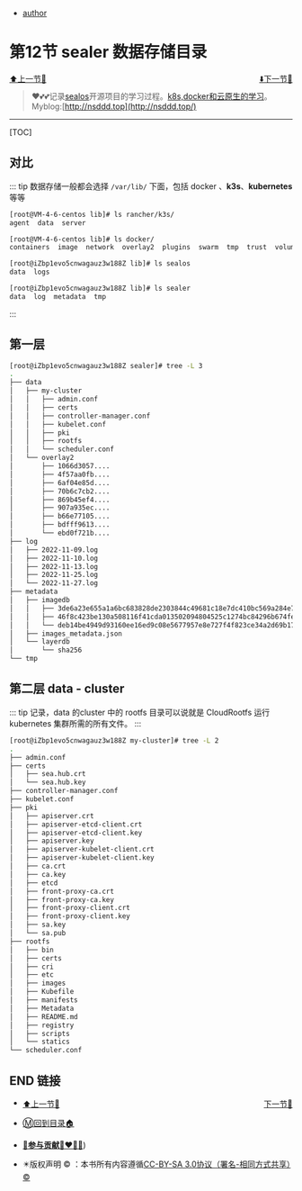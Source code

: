 + [author](http://nsddd.top)

# 第12节 sealer 数据存储目录

<div><a href = '11.md' style='float:left'>⬆️上一节🔗  </a><a href = '13.md' style='float: right'>  ⬇️下一节🔗</a></div>
<br>

> ❤️💕💕记录[sealos](https://github.com/3293172751/sealos)开源项目的学习过程。[k8s,docker和云原生的学习](https://github.com/3293172751/sealos)。Myblog:[http://nsddd.top](http://nsddd.top/)

---
[TOC]

## 对比

::: tip 
数据存储一般都会选择 `/var/lib/` 下面，包括 docker 、**k3s**、**kubernetes** 等等

```bash
[root@VM-4-6-centos lib]# ls rancher/k3s/
agent  data  server

[root@VM-4-6-centos lib]# ls docker/
containers  image  network  overlay2  plugins  swarm  tmp  trust  volumes

[root@iZbp1evo5cnwagauz3w188Z lib]# ls sealos 
data  logs

[root@iZbp1evo5cnwagauz3w188Z lib]# ls sealer
data  log  metadata  tmp
```

:::



## 第一层

```bash
[root@iZbp1evo5cnwagauz3w188Z sealer]# tree -L 3
.
├── data
│   ├── my-cluster
│   │   ├── admin.conf
│   │   ├── certs
│   │   ├── controller-manager.conf
│   │   ├── kubelet.conf
│   │   ├── pki
│   │   ├── rootfs
│   │   └── scheduler.conf
│   └── overlay2
│       ├── 1066d3057....
│       ├── 4f57aa0fb....
│       ├── 6af04e85d....
│       ├── 70b6c7cb2....
│       ├── 869b45ef4....
│       ├── 907a935ec....
│       ├── b66e77105....
│       ├── bdfff9613....
│       └── ebd0f721b....
├── log
│   ├── 2022-11-09.log
│   ├── 2022-11-10.log
│   ├── 2022-11-13.log
│   ├── 2022-11-25.log
│   └── 2022-11-27.log
├── metadata
│   ├── imagedb
│   │   ├── 3de6a23e655a1a6bc683828de2303844c49681c18e7dc410bc569a284e7c8ab0.yaml
│   │   ├── 46f8c423be130a508116f41cda013502094804525c1274bc84296b674fe17618.yaml
│   │   └── deb14be4949d93160ee16ed9c08e5677957e8e727f4f823ce34a2d69b17044c0.yaml
│   ├── images_metadata.json
│   └── layerdb
│       └── sha256
└── tmp

```



## 第二层 data - cluster

::: tip
记录，data 的cluster 中的 rootfs 目录可以说就是 CloudRootfs 运行 kubernetes 集群所需的所有文件。
:::

```bash
[root@iZbp1evo5cnwagauz3w188Z my-cluster]# tree -L 2
.
├── admin.conf
├── certs
│   ├── sea.hub.crt
│   └── sea.hub.key
├── controller-manager.conf
├── kubelet.conf
├── pki
│   ├── apiserver.crt
│   ├── apiserver-etcd-client.crt
│   ├── apiserver-etcd-client.key
│   ├── apiserver.key
│   ├── apiserver-kubelet-client.crt
│   ├── apiserver-kubelet-client.key
│   ├── ca.crt
│   ├── ca.key
│   ├── etcd
│   ├── front-proxy-ca.crt
│   ├── front-proxy-ca.key
│   ├── front-proxy-client.crt
│   ├── front-proxy-client.key
│   ├── sa.key
│   └── sa.pub
├── rootfs
│   ├── bin
│   ├── certs
│   ├── cri
│   ├── etc
│   ├── images
│   ├── Kubefile
│   ├── manifests
│   ├── Metadata
│   ├── README.md
│   ├── registry
│   ├── scripts
│   └── statics
└── scheduler.conf
```











## END 链接
<ul><li><div><a href = '11.md' style='float:left'>⬆️上一节🔗  </a><a href = '13.md' style='float: right'>  ️下一节🔗</a></div></li></ul>

+ [Ⓜ️回到目录🏠](../README.md)

+ [**🫵参与贡献💞❤️‍🔥💖**](https://nsddd.top/archives/contributors))

+ ✴️版权声明 &copy; ：本书所有内容遵循[CC-BY-SA 3.0协议（署名-相同方式共享）&copy;](http://zh.wikipedia.org/wiki/Wikipedia:CC-by-sa-3.0协议文本) 

